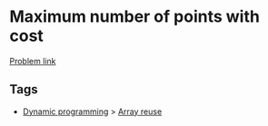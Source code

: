 # Maximum number of points with cost

[Problem link](https://leetcode.com/problems/maximum-number-of-points-with-cost)

## Tags

* [Dynamic programming](/README.md#Dynamic_programming) > [Array reuse](/README.md#Dynamic_programming-Array_reuse)
